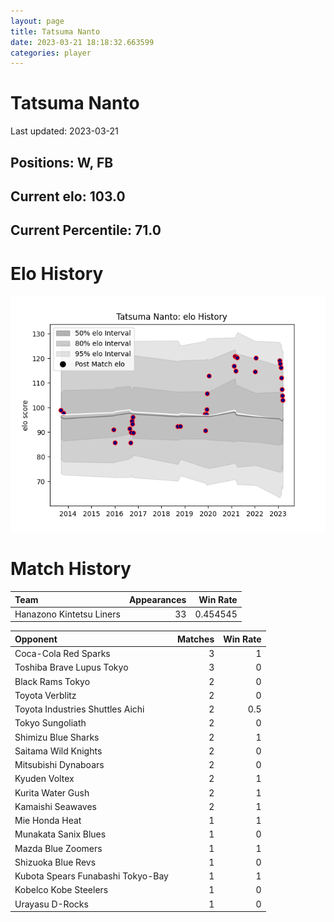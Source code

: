 ```yaml
---  
layout: page  
title: Tatsuma Nanto  
date: 2023-03-21 18:18:32.663599  
categories: player  
---
```

# Tatsuma Nanto


Last updated: 2023-03-21
## Positions: W, FB

## Current elo: 103.0

## Current Percentile: 71.0

# Elo History


![elo history](history_TatsumaNanto.png)
# Match History


| Team                     |   Appearances |   Win Rate |
|:-------------------------|--------------:|-----------:|
| Hanazono Kintetsu Liners |            33 |   0.454545 |

| Opponent                          |   Matches |   Win Rate |
|:----------------------------------|----------:|-----------:|
| Coca-Cola Red Sparks              |         3 |        1   |
| Toshiba Brave Lupus Tokyo         |         3 |        0   |
| Black Rams Tokyo                  |         2 |        0   |
| Toyota Verblitz                   |         2 |        0   |
| Toyota Industries Shuttles Aichi  |         2 |        0.5 |
| Tokyo Sungoliath                  |         2 |        0   |
| Shimizu Blue Sharks               |         2 |        1   |
| Saitama Wild Knights              |         2 |        0   |
| Mitsubishi Dynaboars              |         2 |        0   |
| Kyuden Voltex                     |         2 |        1   |
| Kurita Water Gush                 |         2 |        1   |
| Kamaishi Seawaves                 |         2 |        1   |
| Mie Honda Heat                    |         1 |        1   |
| Munakata Sanix Blues              |         1 |        0   |
| Mazda Blue Zoomers                |         1 |        1   |
| Shizuoka Blue Revs                |         1 |        0   |
| Kubota Spears Funabashi Tokyo-Bay |         1 |        1   |
| Kobelco Kobe Steelers             |         1 |        0   |
| Urayasu D-Rocks                   |         1 |        0   |